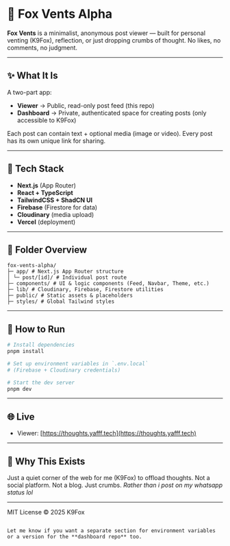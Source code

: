 # 🦊 Fox Vents Alpha

**Fox Vents** is a minimalist, anonymous post viewer — built for personal venting (K9Fox), reflection, or just dropping crumbs of thought. No likes, no comments, no judgment.

---

## ✨ What It Is

A two-part app:

- **Viewer** → Public, read-only post feed (this repo)
- **Dashboard** → Private, authenticated space for creating posts (only accessible to K9Fox)

Each post can contain text + optional media (image or video). Every post has its own unique link for sharing.

---

## 🔧 Tech Stack

- **Next.js** (App Router)
- **React + TypeScript**
- **TailwindCSS + ShadCN UI**
- **Firebase** (Firestore for data)
- **Cloudinary** (media upload)
- **Vercel** (deployment)

---

## 📁 Folder Overview

```
fox-vents-alpha/
├─ app/ # Next.js App Router structure
│ └─ post/[id]/ # Individual post route
├─ components/ # UI & logic components (Feed, Navbar, Theme, etc.)
├─ lib/ # Cloudinary, Firebase, Firestore utilities
├─ public/ # Static assets & placeholders
├─ styles/ # Global Tailwind styles
```


---

## 🚀 How to Run

```bash
# Install dependencies
pnpm install

# Set up environment variables in `.env.local`
# (Firebase + Cloudinary credentials)

# Start the dev server
pnpm dev
```

---

## 🌐 Live

* Viewer: [https://thoughts.yafff.tech](https://thoughts.yafff.tech)

---

## 🧠 Why This Exists

Just a quiet corner of the web for me (K9Fox) to offload thoughts.
Not a social platform. Not a blog. Just crumbs.
*Rather than i post on my whatsapp status lol*

---

MIT License
© 2025 K9Fox

```

Let me know if you want a separate section for environment variables or a version for the **dashboard repo** too.
```
